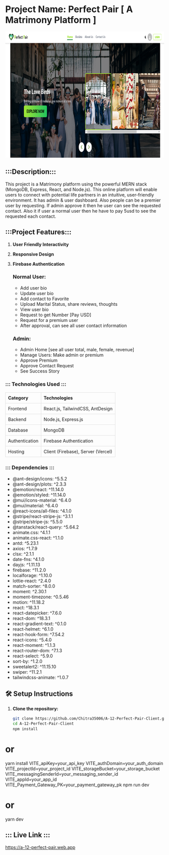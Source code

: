  # Project Name: Perfect Pair [ A Matrimony Platform ]
 <div align="center">
  <img height="400" width="100%" src="https://github.com/Chitra35006/5_practice/blob/7b7ec840d4041c8fb9027636d689a1d6f2f1eb08/pp.png" />
</div>

## :::Description:::
This project is a Matrimony platform using the powerful MERN stack (MongoDB, Express, React, and Node.js). This online platform will enable users to connect with potential life partners in an intuitive, user-friendly environment. It has admin & user dashboard. Also people can be a premier user by requesting. If admin approve it then he user can see the requested contact. Also it if user a normal user then he have to pay 5usd to see the requested each contact.

## :::Project Features:::
1. **User Friendly Interactivity**
2. **Responsive Design**
3. **Firebase Authentication**

    ### Normal User:
    - Add user bio
    - Update user bio
    - Add contact to Favorite 
    - Upload Marital Status, share reviews, thoughts
    - View user bio
    - Request to get Number [Pay USD]
    - Request for a premium user
    - After approval, can see all user contact information

    ### Admin:
    - Admin Home [see all user total, male, female, revenue]
    - Manage Users: Make admin or premium
    - Approve Premium
    - Approve Contact Request
    - See Success Story

      

<h3 align="left">::: Technologies Used :::</h3>

<div style="display: block; width: 100%; margin-bottom: 20px;">
  <table width="100%" style="border-collapse: collapse;">
    <tr>
      <th style="border: 1px solid #ddd; padding: 8px; text-align: left;">Category</th>
      <th style="border: 1px solid #ddd; padding: 8px; text-align: left;">Technologies</th>
    </tr>
    <tr>
      <td style="border: 1px solid #ddd; padding: 8px;">Frontend</td>
      <td style="border: 1px solid #ddd; padding: 8px;">React.js, TailwindCSS, AntDesign</td>
    </tr>
    <tr>
      <td style="border: 1px solid #ddd; padding: 8px;">Backend</td>
      <td style="border: 1px solid #ddd; padding: 8px;">Node.js, Express.js</td>
    </tr>
    <tr>
      <td style="border: 1px solid #ddd; padding: 8px;">Database</td>
      <td style="border: 1px solid #ddd; padding: 8px;">MongoDB</td>
    </tr>
    <tr>
      <td style="border: 1px solid #ddd; padding: 8px;">Authentication</td>
      <td style="border: 1px solid #ddd; padding: 8px;">Firebase Authentication</td>
    </tr>
    <tr>
      <td style="border: 1px solid #ddd; padding: 8px;">Hosting</td>
      <td style="border: 1px solid #ddd; padding: 8px;">Client (Firebase), Server (Vercel)</td>
    </tr>
  </table>
</div>

<h3 align="left">::: Dependencies :::</h3>

- @ant-design/icons: ^5.5.2  
- @ant-design/plots: ^2.3.3  
- @emotion/react: ^11.14.0  
- @emotion/styled: ^11.14.0  
- @mui/icons-material: ^6.4.0  
- @mui/material: ^6.4.0  
- @react-icons/all-files: ^4.1.0  
- @stripe/react-stripe-js: ^3.1.1  
- @stripe/stripe-js: ^5.5.0  
- @tanstack/react-query: ^5.64.2  
- animate.css: ^4.1.1  
- animate.css-react: ^1.1.0  
- antd: ^5.23.1  
- axios: ^1.7.9  
- clsx: ^2.1.1  
- date-fns: ^4.1.0  
- dayjs: ^1.11.13  
- firebase: ^11.2.0  
- localforage: ^1.10.0  
- lottie-react: ^2.4.0  
- match-sorter: ^8.0.0  
- moment: ^2.30.1  
- moment-timezone: ^0.5.46  
- motion: ^11.18.2  
- react: ^18.3.1  
- react-datepicker: ^7.6.0  
- react-dom: ^18.3.1  
- react-gradient-text: ^0.1.0  
- react-helmet: ^6.1.0  
- react-hook-form: ^7.54.2  
- react-icons: ^5.4.0  
- react-moment: ^1.1.3  
- react-router-dom: ^7.1.3  
- react-select: ^5.9.0  
- sort-by: ^1.2.0  
- sweetalert2: ^11.15.10  
- swiper: ^11.2.1  
- tailwindcss-animate: ^1.0.7  


## 🛠 Setup Instructions

1. **Clone the repository:**
   ```bash
   git clone https://github.com/Chitra35006/A-12-Perfect-Pair-Client.git
   cd A-12-Perfect-Pair-Client
   npm install
# or
yarn install
VITE_apiKey=your_api_key
VITE_authDomain=your_auth_domain
VITE_projectId=your_project_id
VITE_storageBucket=your_storage_bucket
VITE_messagingSenderId=your_messaging_sender_id
VITE_appId=your_app_id
VITE_Payment_Gateway_PK=your_payment_gateway_pk
npm run dev
# or
yarn dev

 

## ::: Live Link :::
 https://a-12-perfect-pair.web.app
